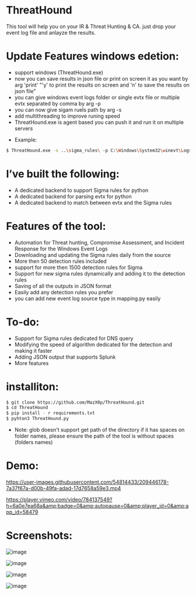 # ThreatHound

This tool will help you on your IR & Threat Hunting & CA. just drop your event log file and anlayze the results. 

# Update Features windows edetion:
- support windows (ThreatHound.exe)
- now you can save results in json file or print on screen it as you want by arg 'print' "'y' to print the results on screen and 'n' to save the results on json file"
- you can give windows event logs folder or single evtx file or multiple evtx separated by comma by arg -p 
- you can now give sigam ruels path by arg -s 
- add multithreading to improve runing speed
- ThreatHound.exe is agent based you can push it and run it on multiple servers

* Example:

```sh
$ ThreatHound.exe -s ..\sigma_rules\ -p C:\Windows\System32\winevt\Logs\ print n
```



# I’ve built the following:
- A dedicated backend to support Sigma rules for python
- A dedicated backend for parsing evtx for python 
- A dedicated backend to match between evtx and the Sigma rules

# Features of the tool:
- Automation for Threat hunting, Compromise Assessment, and Incident Response for the Windows Event Logs
- Downloading and updating the Sigma rules daily from the source
- More then 50 detection rules included
- support for more then 1500 detection rules for Sigma
- Support for new sigma rules dynamically and adding it to the detection rules
- Saving of all the outputs in JSON format
- Easily add any detection rules you prefer 
- you can add new event log source type in mapping.py easily 

# To-do:
- Support for Sigma rules dedicated for DNS query 
- Modifying the speed of algorithm dedicated for the detection and making it faster
- Adding JSON output that supports Splunk
- More features

# installiton:
```sh
$ git clone https://github.com/MazX0p/ThreatHound.git
$ cd ThreatHound
$ pip install - r requirements.txt
$ pyhton3 ThreatHound.py
```
* Note: glob doesn't support get path of the directory if it has spaces on folder names, please ensure the path of the tool is without spaces (folders names)



# Demo:

https://user-images.githubusercontent.com/54814433/209446178-7a37f67a-d00b-49fa-adad-17d7658a59e3.mp4

https://player.vimeo.com/video/784137549?h=6a0e7ea68a&amp;badge=0&amp;autopause=0&amp;player_id=0&amp;app_id=58479


# Screenshots:


![image](https://user-images.githubusercontent.com/54814433/209151453-26e657a2-6107-4830-8eea-271af89933ba.png)



![image](https://user-images.githubusercontent.com/54814433/209151521-576115be-44af-4154-b8bc-6265a19a1a65.png)



![image](https://user-images.githubusercontent.com/54814433/209151757-211fb18f-5c0a-42f0-8efb-788d7a48040a.png)


![image](https://user-images.githubusercontent.com/54814433/209151977-07943765-3707-4e18-9aff-b9c2236086a1.png)

